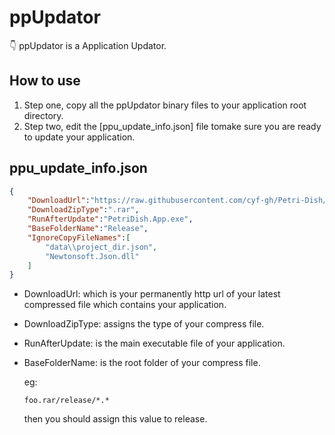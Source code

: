 # ppUpdator
👇 ppUpdator is a Application Updator.

## How to use

1. Step one, copy all the ppUpdator binary files to your application root directory.
2. Step two, edit the [ppu_update_info.json] file tomake sure you are ready to update your application.

## ppu_update_info.json

```json
{
    "DownloadUrl":"https://raw.githubusercontent.com/cyf-gh/Petri-Dish/master/.bin/Release.rar",
    "DownloadZipType":".rar",
    "RunAfterUpdate":"PetriDish.App.exe",
    "BaseFolderName":"Release",
    "IgnoreCopyFileNames":[
        "data\\project_dir.json",
        "Newtonsoft.Json.dll"
    ]
}
```

* DownloadUrl: which is your permanently http url of your latest compressed file which contains your application.

* DownloadZipType: assigns the type of your compress file.

* RunAfterUpdate: is the main executable file of your application.

* BaseFolderName: is the root folder of your compress file. 

  eg:

  ```
  foo.rar/release/*.*
  ```

  then you should assign this value to release.